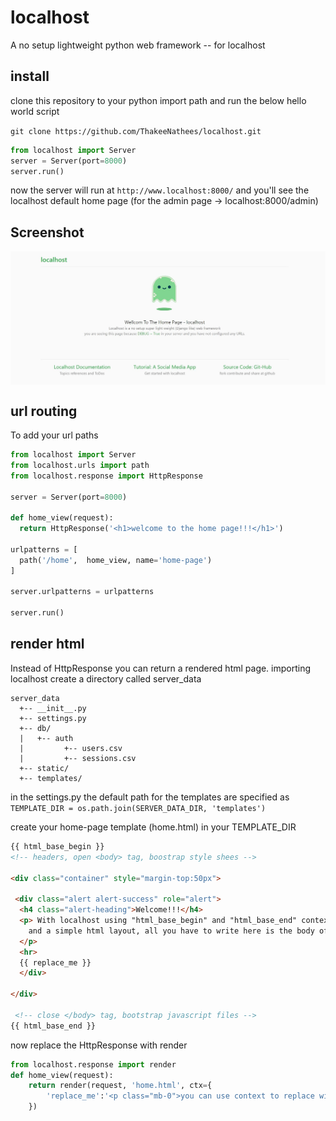 # localhost
A no setup lightweight python web framework -- for localhost

## install
clone this repository to your python import path and run the below hello world script 

```git clone https://github.com/ThakeeNathees/localhost.git```
```python
from localhost import Server
server = Server(port=8000)
server.run()
```
now the server will run at `http://www.localhost:8000/` and you'll see the localhost default home page (for the admin page -> localhost:8000/admin)

## Screenshot
<p align="center">
<img src="screenshot.jpg" width="1000" align="middle">
</p>

## url routing
To add your url paths
```python
from localhost import Server
from localhost.urls import path 
from localhost.response import HttpResponse

server = Server(port=8000)

def home_view(request):
  return HttpResponse('<h1>welcome to the home page!!!</h1>')
  
urlpatterns = [
  path('/home',  home_view, name='home-page')
]

server.urlpatterns = urlpatterns

server.run()
```

## render html
Instead of HttpResponse you can return a rendered html page.
importing localhost create a directory called server_data
```
server_data
  +-- __init__.py
  +-- settings.py
  +-- db/
  |   +-- auth
  |         +-- users.csv
  |         +-- sessions.csv
  +-- static/
  +-- templates/
```

in the settings.py the default path for the templates are specified as  
```TEMPLATE_DIR = os.path.join(SERVER_DATA_DIR, 'templates')```

create your home-page template (home.html) in your TEMPLATE_DIR

```html
{{ html_base_begin }}
<!-- headers, open <body> tag, boostrap style shees --> 

<div class="container" style="margin-top:50px">

 <div class="alert alert-success" role="alert">
  <h4 class="alert-heading">Welcome!!!</h4>
  <p> With localhost using "html_base_begin" and "html_base_end" context you can use boostrap, 
    and a simple html layout, all you have to write here is the body of the page.
  </p>
  <hr>
  {{ replace_me }}
  </div>

</div>

 <!-- close </body> tag, bootstrap javascript files -->
{{ html_base_end }}
```
now replace the HttpResponse with render
```python
from localhost.response import render
def home_view(request):
    return render(request, 'home.html', ctx={
        'replace_me':'<p class="mb-0">you can use context to replace with html source code</p>'
    })
```


